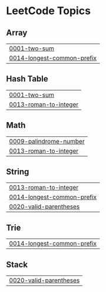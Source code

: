 

<!---LeetCode Topics Start-->
# LeetCode Topics
## Array
|  |
| ------- |
| [0001-two-sum](https://github.com/crptk/leetcode-solutions/tree/master/0001-two-sum) |
| [0014-longest-common-prefix](https://github.com/crptk/leetcode-solutions/tree/master/0014-longest-common-prefix) |
## Hash Table
|  |
| ------- |
| [0001-two-sum](https://github.com/crptk/leetcode-solutions/tree/master/0001-two-sum) |
| [0013-roman-to-integer](https://github.com/crptk/leetcode-solutions/tree/master/0013-roman-to-integer) |
## Math
|  |
| ------- |
| [0009-palindrome-number](https://github.com/crptk/leetcode-solutions/tree/master/0009-palindrome-number) |
| [0013-roman-to-integer](https://github.com/crptk/leetcode-solutions/tree/master/0013-roman-to-integer) |
## String
|  |
| ------- |
| [0013-roman-to-integer](https://github.com/crptk/leetcode-solutions/tree/master/0013-roman-to-integer) |
| [0014-longest-common-prefix](https://github.com/crptk/leetcode-solutions/tree/master/0014-longest-common-prefix) |
| [0020-valid-parentheses](https://github.com/crptk/leetcode-solutions/tree/master/0020-valid-parentheses) |
## Trie
|  |
| ------- |
| [0014-longest-common-prefix](https://github.com/crptk/leetcode-solutions/tree/master/0014-longest-common-prefix) |
## Stack
|  |
| ------- |
| [0020-valid-parentheses](https://github.com/crptk/leetcode-solutions/tree/master/0020-valid-parentheses) |
<!---LeetCode Topics End-->